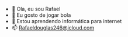 - 👋 Ola, eu sou Rafael
- 👀 Eu gosto de jogar bola
- 🌱 Estou aprendendo informática para internet
- 📫 Rafaeldouglas246@icloud.com 


